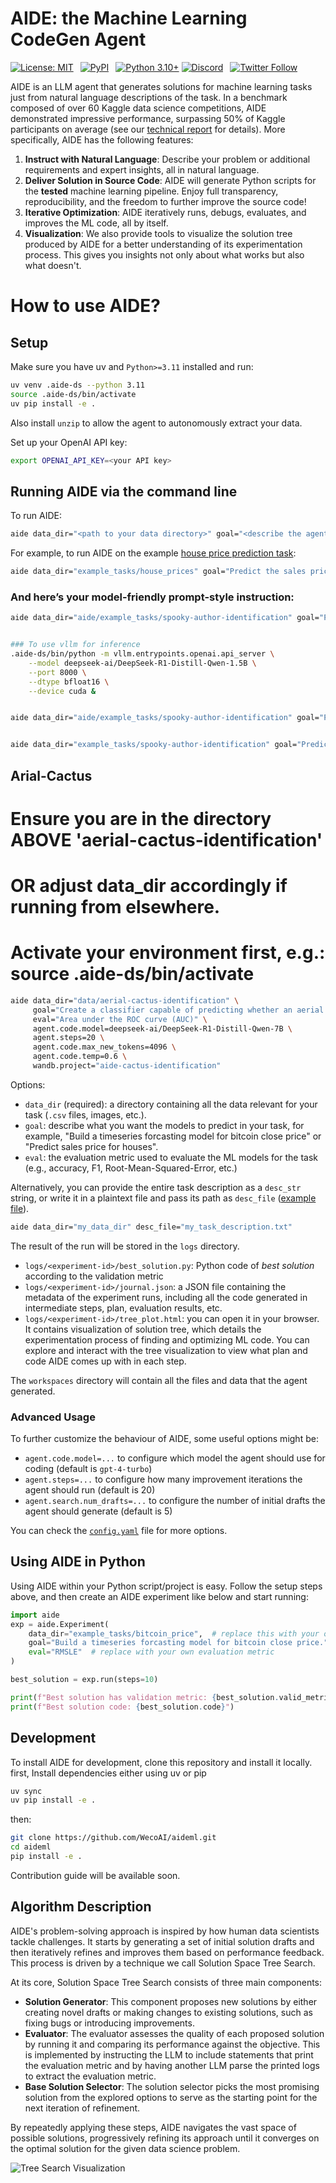 # AIDE: the Machine Learning CodeGen Agent

[![License: MIT](https://img.shields.io/badge/License-MIT-blue.svg)](https://opensource.org/licenses/MIT)&ensp;
[![PyPI](https://img.shields.io/pypi/v/aideml?color=blue)](https://pypi.org/project/aideml/)&ensp;
[![Python 3.10+](https://img.shields.io/badge/python-3.10+-blue.svg)](https://www.python.org/downloads/release/python-3100/)
[![Discord](https://dcbadge.vercel.app/api/server/Rq7t8wnsuA?compact=true&style=flat)](https://discord.gg/Rq7t8wnsuA)&ensp;
[![Twitter Follow](https://img.shields.io/twitter/follow/WecoAI?style=social)](https://twitter.com/WecoAI)&ensp;

AIDE is an LLM agent that generates solutions for machine learning tasks just from natural language descriptions of the task. In a benchmark composed of over 60 Kaggle data science competitions, AIDE demonstrated impressive performance, surpassing 50% of Kaggle participants on average (see our [technical report](https://www.weco.ai/blog/technical-report) for details).
More specifically, AIDE has the following features:

1. **Instruct with Natural Language**: Describe your problem or additional requirements and expert insights, all in natural language.
2. **Deliver Solution in Source Code**: AIDE will generate Python scripts for the **tested** machine learning pipeline. Enjoy full transparency, reproducibility, and the freedom to further improve the source code!
3. **Iterative Optimization**: AIDE iteratively runs, debugs, evaluates, and improves the ML code, all by itself.
4. **Visualization**: We also provide tools to visualize the solution tree produced by AIDE for a better understanding of its experimentation process. This gives you insights not only about what works but also what doesn't.

# How to use AIDE?
## Setup

Make sure you have uv and `Python>=3.11` installed and run:
```bash
uv venv .aide-ds --python 3.11 
source .aide-ds/bin/activate
uv pip install -e .
```
Also install `unzip` to allow the agent to autonomously extract your data.

Set up your OpenAI API key:

```bash
export OPENAI_API_KEY=<your API key>
```

## Running AIDE via the command line

To run AIDE:

```bash
aide data_dir="<path to your data directory>" goal="<describe the agent's goal for your task>" eval="<(optional) describe the evaluation metric the agent should use>"
```

For example, to run AIDE on the example [house price prediction task](https://www.kaggle.com/competitions/house-prices-advanced-regression-techniques/data):

```bash
aide data_dir="example_tasks/house_prices" goal="Predict the sales price for each house" eval="Use the RMSE metric between the logarithm of the predicted and observed values." agent.code.model=deepseek-r1:latest wandb.project="my-aide-experiments"
```


### And here’s your model-friendly prompt-style instruction:

```bash
aide data_dir="aide/example_tasks/spooky-author-identification" goal="Predict the author of a sentence as one of Poe, Lovecraft, or Shelley" eval="Use multi-class logarithmic loss between predicted author probabilities and the true label." agent.code.model=deepseek-ai/DeepSeek-R1-Distill-Qwen-1.5B


### To use vllm for inference
.aide-ds/bin/python -m vllm.entrypoints.openai.api_server \
    --model deepseek-ai/DeepSeek-R1-Distill-Qwen-1.5B \
    --port 8000 \
    --dtype bfloat16 \
    --device cuda &


aide data_dir="aide/example_tasks/spooky-author-identification" goal="Predict the author of a sentence as one of Poe, Lovecraft, or Shelley" eval="Use multi-class logarithmic loss between predicted author probabilities and the true label." agent.code.model="Qwen/Qwen2-0.5B-Instruct" agent.steps=1 inference_engine=vllm


aide data_dir="example_tasks/spooky-author-identification" goal="Predict the author of a sentence as one of Poe, Lovecraft, or Shelley" eval="Use multi-class logarithmic loss between predicted author probabilities and the true label." agent.code.model=deepseek-r1:latest wandb.project="my-aide-experiments"
```



## Arial-Cactus
# Ensure you are in the directory ABOVE 'aerial-cactus-identification'
# OR adjust data_dir accordingly if running from elsewhere.

# Activate your environment first, e.g.: source .aide-ds/bin/activate
```bash
aide data_dir="data/aerial-cactus-identification" \
     goal="Create a classifier capable of predicting whether an aerial image contains a cactus" \
     eval="Area under the ROC curve (AUC)" \
     agent.code.model=deepseek-ai/DeepSeek-R1-Distill-Qwen-7B \
     agent.steps=20 \
     agent.code.max_new_tokens=4096 \
     agent.code.temp=0.6 \
     wandb.project="aide-cactus-identification" 
```
Options:

- `data_dir` (required): a directory containing all the data relevant for your task (`.csv` files, images, etc.).
- `goal`: describe what you want the models to predict in your task, for example, "Build a timeseries forcasting model for bitcoin close price" or "Predict sales price for houses".
- `eval`: the evaluation metric used to evaluate the ML models for the task (e.g., accuracy, F1, Root-Mean-Squared-Error, etc.)

Alternatively, you can provide the entire task description as a `desc_str` string, or write it in a plaintext file and pass its path as `desc_file` ([example file](aide/example_tasks/house_prices.md)).

```bash
aide data_dir="my_data_dir" desc_file="my_task_description.txt"
```

The result of the run will be stored in the `logs` directory.

- `logs/<experiment-id>/best_solution.py`: Python code of _best solution_ according to the validation metric
- `logs/<experiment-id>/journal.json`: a JSON file containing the metadata of the experiment runs, including all the code generated in intermediate steps, plan, evaluation results, etc.
- `logs/<experiment-id>/tree_plot.html`: you can open it in your browser. It contains visualization of solution tree, which details the experimentation process of finding and optimizing ML code. You can explore and interact with the tree visualization to view what plan and code AIDE comes up with in each step.

The `workspaces` directory will contain all the files and data that the agent generated.

### Advanced Usage

To further customize the behaviour of AIDE, some useful options might be:

- `agent.code.model=...` to configure which model the agent should use for coding (default is `gpt-4-turbo`)
- `agent.steps=...` to configure how many improvement iterations the agent should run (default is 20)
- `agent.search.num_drafts=...` to configure the number of initial drafts the agent should generate (default is 5)

You can check the [`config.yaml`](aide/utils/config.yaml) file for more options.

## Using AIDE in Python

Using AIDE within your Python script/project is easy. Follow the setup steps above, and then create an AIDE experiment like below and start running:

```python
import aide
exp = aide.Experiment(
    data_dir="example_tasks/bitcoin_price",  # replace this with your own directory
    goal="Build a timeseries forcasting model for bitcoin close price.",  # replace with your own goal description
    eval="RMSLE"  # replace with your own evaluation metric
)

best_solution = exp.run(steps=10)

print(f"Best solution has validation metric: {best_solution.valid_metric}")
print(f"Best solution code: {best_solution.code}")
```

## Development

To install AIDE for development, clone this repository and install it locally.
first, Install dependencies either using uv or pip
```bash
uv sync
uv pip install -e .
```
then:

```bash
git clone https://github.com/WecoAI/aideml.git
cd aideml
pip install -e .
```

Contribution guide will be available soon.

## Algorithm Description

AIDE's problem-solving approach is inspired by how human data scientists tackle challenges. It starts by generating a set of initial solution drafts and then iteratively refines and improves them based on performance feedback. This process is driven by a technique we call Solution Space Tree Search.

At its core, Solution Space Tree Search consists of three main components:

- **Solution Generator**: This component proposes new solutions by either creating novel drafts or making changes to existing solutions, such as fixing bugs or introducing improvements.
- **Evaluator**: The evaluator assesses the quality of each proposed solution by running it and comparing its performance against the objective. This is implemented by instructing the LLM to include statements that print the evaluation metric and by having another LLM parse the printed logs to extract the evaluation metric.
- **Base Solution Selector**: The solution selector picks the most promising solution from the explored options to serve as the starting point for the next iteration of refinement.

By repeatedly applying these steps, AIDE navigates the vast space of possible solutions, progressively refining its approach until it converges on the optimal solution for the given data science problem.

![Tree Search Visualization](https://github.com/WecoAI/aideml/assets/8918572/2401529c-b97e-4029-aed2-c3f376f54c3c)

